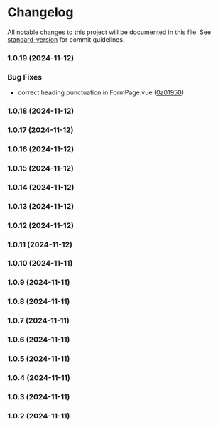 # Changelog

All notable changes to this project will be documented in this file. See [standard-version](https://github.com/conventional-changelog/standard-version) for commit guidelines.

### 1.0.19 (2024-11-12)


### Bug Fixes

* correct heading punctuation in FormPage.vue ([0a01950](https://github.com/hugoofilipe/fugaemfamilia-backoffice/commit/0a01950a3316247c6d55d233c136527bab08691e))

### 1.0.18 (2024-11-12)

### 1.0.17 (2024-11-12)

### 1.0.16 (2024-11-12)

### 1.0.15 (2024-11-12)

### 1.0.14 (2024-11-12)

### 1.0.13 (2024-11-12)

### 1.0.12 (2024-11-12)

### 1.0.11 (2024-11-12)

### 1.0.10 (2024-11-11)

### 1.0.9 (2024-11-11)

### 1.0.8 (2024-11-11)

### 1.0.7 (2024-11-11)

### 1.0.6 (2024-11-11)

### 1.0.5 (2024-11-11)

### 1.0.4 (2024-11-11)

### 1.0.3 (2024-11-11)

### 1.0.2 (2024-11-11)
